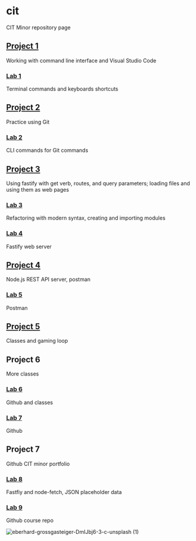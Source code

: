 # cit
CIT Minor repository page
## [Project 1](https://github.com/colvinbmc/cit281-p1.git)
Working with command line interface and Visual Studio Code
### [Lab 1](https://github.com/colvinbmc/cit281-lab1.git)
Terminal commands and keyboards shortcuts
## [Project 2](https://github.com/colvinbmc/cit281-p2.git)
Practice using Git
### [Lab 2](https://github.com/colvinbmc/cit281-lab2.git)
CLI commands for Git commands
## [Project 3 ](https://github.com/colvinbmc/cit281-p3.git)
Using fastify with get verb, routes, and query parameters; loading files and using them as web pages
### [Lab 3](https://github.com/colvinbmc/cit281-lab3.git)
Refactoring with modern syntax, creating and importing modules
### [Lab 4](https://github.com/colvinbmc/cit281-lab4.git)
Fastify web server
## [Project 4](https://github.com/colvinbmc/cit281-p4.git)
Node.js REST API server, postman
### [Lab 5](https://github.com/colvinbmc/cit281-lab5.git)
Postman
## [Project 5](https://github.com/colvinbmc/cit281-p5.git)
Classes and gaming loop
## Project 6
More classes 
### [Lab 6](https://github.com/colvinbmc/cit281-lab6.git)
Github and classes
### [Lab 7](https://github.com/colvinbmc/cit281-lab7.git)
Github
## Project 7
Github CIT minor portfolio
### [Lab 8](https://github.com/colvinbmc/cit281-lab8.git)
Fastfiy and node-fetch, JSON placeholder data
### [Lab 9](https://github.com/colvinbmc/cit281-lab9.git)
Github course repo

![eberhard-grossgasteiger-DmIJbj6-3-c-unsplash (1)](https://user-images.githubusercontent.com/84438582/120871502-a3bc1500-c550-11eb-85a5-37c7eedd9c92.jpg)
